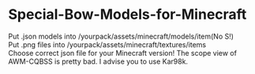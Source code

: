 # Special-Bow-Models-for-Minecraft   
Put .json models into /yourpack/assets/minecraft/models/item(No S!)  
Put .png files into /yourpack/assets/minecraft/textures/items  
Choose correct json file for your Minecraft version!
The scope view of AWM-CQBSS is pretty bad. I advise you to use Kar98k.

